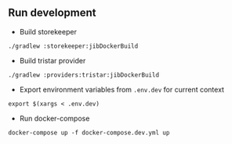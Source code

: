 ## Run development

- Build storekeeper
```shell
./gradlew :storekeeper:jibDockerBuild
```
- Build tristar provider
```shell
./gradlew :providers:tristar:jibDockerBuild
```
- Export environment variables from `.env.dev` for current context
```shell
export $(xargs < .env.dev)
```
- Run docker-compose
```shell
docker-compose up -f docker-compose.dev.yml up
```